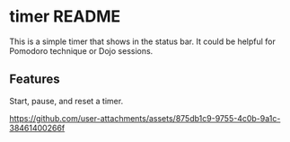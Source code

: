 # timer README

This is a simple timer that shows in the status bar.
It could be helpful for Pomodoro technique or Dojo sessions.

## Features

Start, pause, and reset a timer.


https://github.com/user-attachments/assets/875db1c9-9755-4c0b-9a1c-38461400266f
